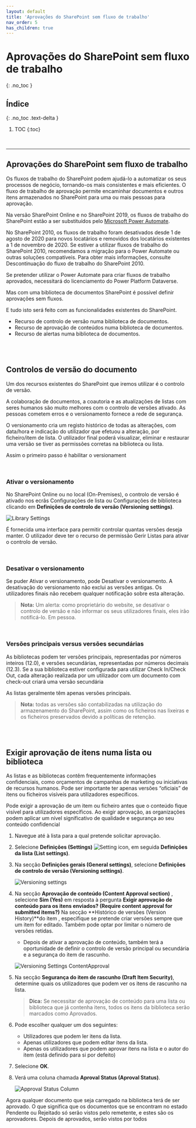 ```yaml
---
layout: default
title: 'Aprovações do SharePoint sem fluxo de trabalho'
nav_order: 5
has_children: true
---
```


# Aprovações do SharePoint sem fluxo de trabalho
{: .no_toc }


## Índice
{: .no_toc .text-delta }

1. TOC
{:toc}

<br/>

---


<a id="top" />

<a id="sharepoint-approvals-without-workflow" />

## Aprovações do SharePoint sem fluxo de trabalho

Os fluxos de trabalho do SharePoint podem ajudá-lo a automatizar os seus processos de negócio, tornando-os mais consistentes e mais eficientes. O fluxo de trabalho de aprovação permite encaminhar documentos e outros itens armazenados no SharePoint para uma ou mais pessoas para aprovação.

Na versão SharePoint Online e no SharePoint 2019, os fluxos de trabalho do SharePoint estão a ser substituídos pelo [Microsoft Power Automate](https://powerautomate.microsoft.com).

No SharePoint 2010, os fluxos de trabalho foram desativados desde 1 de agosto de 2020 para novos locatários e removidos dos locatários existentes a 1 de novembro de 2020. Se estiver a utilizar fluxos de trabalho do SharePoint 2010, recomendamos a migração para o Power Automate ou outras soluções compatíveis. Para obter mais informações, consulte Descontinuação do fluxo de trabalho do SharePoint 2010.

Se pretender utilizar o Power Automate para criar fluxos de trabalho aprovados, necessitará do licenciamento do Power Platform Dataverse.

Mas com uma biblioteca de documentos SharePoint é possível definir aprovações sem fluxos.

E tudo isto será feito com as funcionalidades existentes do SharePoint.

- Recurso de controlo de versão numa biblioteca de documentos.
- Recurso de aprovação de conteúdos numa biblioteca de documentos.
- Recurso de alertas numa biblioteca de documentos.



<br/>

<a id="document-version-controls" />

<br/>

## Controlos de versão do documento

Um dos recursos existentes do SharePoint que iremos utilizar é o controlo de versão.

A colaboração de documentos, a coautoria e as atualizações de listas com seres humanos são muito melhores com o controlo de versões ativado. As pessoas cometem erros e o versionamento fornece a rede de segurança.

O versionamento cria um registo histórico de todas as alterações, com data/hora e indicação do utilizador que efetuou a alteração, por ficheiro/item de lista. O utilizador final poderá visualizar, eliminar e restaurar uma versão se tiver as permissões corretas na biblioteca ou lista.

Assim o primeiro passo é habilitar o versionament



<br>

### Ativar o versionamento

No SharePoint Online ou no local (On-Premises), o controlo de versão é ativado nos ecrãs Configurações de lista ou Configurações de biblioteca clicando em  **Definições de controlo de versão (Versioning settings)**. 

![Library Settings](https://www.rramoscabral.com/training/assets/MSSharePoint/LibrarySettings.png)



É fornecida uma interface para permitir controlar quantas versões deseja manter. O utilizador deve ter o recurso de permissão Gerir Listas para ativar o controlo de versão.

<br/>

### Desativar o versionamento

Se puder Ativar o versionamento, pode Desativar o versionamento. A desativação do versionamento não exclui as versões antigas. Os utilizadores finais não recebem qualquer notificação sobre esta alteração.

> **Nota:** Um alerta: como proprietário do website, se desativar o controlo de versão e não informar os seus utilizadores finais, eles irão notificá-lo. Em pessoa.

<br/>


### Versões principais versus versões secundárias

As bibliotecas podem ter versões principais, representadas por números inteiros (12.0), e versões secundárias, representadas por números decimais (12.3). Se a sua biblioteca estiver configurada para utilizar Check In/Check Out, cada alteração realizada por um utilizador com um documento com check-out criará uma versão secundária

As listas geralmente têm apenas versões principais.


> **Nota:** todas as versões são contabilizadas na utilização do armazenamento do SharePoint, assim como os ficheiros nas lixeiras e os ficheiros preservados devido a políticas de retenção.



<br/>

<a id="require-approval-of-items-in-a-list-or-library" />

<br/>


## Exigir aprovação de itens numa lista ou biblioteca

As listas e as bibliotecas contêm frequentemente informações confidenciais, como orçamentos de campanhas de marketing ou iniciativas de recursos humanos. Pode ser importante ter apenas versões “oficiais” de itens ou ficheiros visíveis para utilizadores específicos.

Pode exigir a aprovação de um item ou ficheiro antes que o conteúdo fique visível para utilizadores específicos. Ao exigir aprovação, as organizações podem aplicar um nível significativo de qualidade e segurança ao seu conteúdo confidencial


1. Navegue até à lista para a qual pretende solicitar aprovação.

1. Selecione **Definições (Settings)** ![Setting icon](https://www.rramoscabral.com/training/assets/MSSharePoint/IconSettings.png), em seguida **Definições da lista (List settings)**.

1. Na secção **Definições gerais (General settings)**, selecione **Definições de controlo de versão (Versioning settings)**.

     ![Versioning settings](https://www.rramoscabral.com/training/assets/MSSharePoint/LibrarySettingsVersioningSettings.png)

1. Na secção **Aprovação de conteúdo (Content Approval section)** , selecione **Sim (Yes)** em resposta à pergunta **Exigir aprovação de conteúdo para os itens enviados? (Require content approval for submitted items?)** Na secção **Histórico de versões (Version History)**do item , especifique se pretende criar versões sempre que um item for editado. Também pode optar por limitar o número de versões retidas.

    - Depois de ativar a aprovação de conteúdo, também terá a oportunidade de definir o controlo de versão principal ou secundária e a segurança do item de rascunho.

    ![Versioning Settings ContentApproval](https://www.rramoscabral.com/training/assets/MSSharePoint/VersioningSettingsContentApproval.png)


1. Na secção **Segurança do item de rascunho (Draft Item Security)**, determine quais os utilizadores que podem ver os itens de rascunho na lista.

    > **Dica:** Se necessitar de aprovação de conteúdo para uma lista ou biblioteca que já contenha itens, todos os itens da biblioteca serão marcados como Aprovados.

1. Pode escolher qualquer um dos seguintes:
    - Utilizadores que podem ler itens da lista.
    - Apenas utilizadores que podem editar itens da lista.
    - Apenas os utilizadores que podem aprovar itens na lista e o autor do item (está definido para si por defeito)


1. Selecione **OK**.


1. Verá uma coluna chamada  **Aproval Status (Aproval Status)**.

    ![Approval Status Column](https://www.rramoscabral.com/training/assets/MSSharePoint/ApprovalStatusColumn.png)


Agora qualquer documento que seja carregado na biblioteca terá de ser aprovado. O que significa que os documentos que se encontram no estado Pendente ou Rejeitado só serão vistos pelo remetente, e estes são os aprovadores. Depois de aprovados, serão vistos por todos



